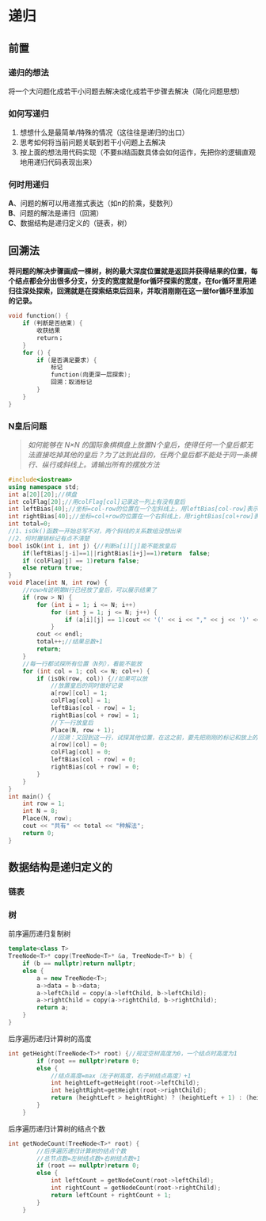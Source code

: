 # 递归
## 前置  
### 递归的想法
将一个大问题化成若干小问题去解决或化成若干步骤去解决（简化问题思想）  
### 如何写递归
1. 想想什么是最简单/特殊的情况（这往往是递归的出口）
2. 思考如何将当前问题关联到若干小问题上去解决
3. 按上面的想法用代码实现（不要纠结函数具体会如何运作，先把你的逻辑直观地用递归代码表现出来）
### 何时用递归
**A**、问题的解可以用递推式表达（如n的阶乘，斐数列）  
**B**、问题的解法是递归（回溯）  
**C**、数据结构是递归定义的（链表，树）
## 回溯法
**将问题的解决步骤画成一棵树，树的最大深度位置就是返回并获得结果的位置，每个结点都会分出很多分支，分支的宽度就是for循环探索的宽度，在for循环里用递归往深处探索，回溯就是在探索结束后回来，并取消刚刚在这一层for循环里添加的记录。**
```c++
void function() {
	if (判断是否结束) {
		收获结果
		return；
	}
	for () {
		if (是否满足要求) {
			标记
			function(向更深一层探索);
			回溯：取消标记
		}
	}
}
```
### N皇后问题
>*如何能够在 N×N 的国际象棋棋盘上放置N个皇后，使得任何一个皇后都无法直接吃掉其他的皇后？为了达到此目的，任两个皇后都不能处于同一条横行、纵行或斜线上。请输出所有的摆放方法*

```c++
#include<iostream>
using namespace std;
int a[20][20];//棋盘
int colFlag[20];//用colFlag[col]记录这一列上有没有皇后
int leftBias[40];//坐标=col-row的位置在一个左斜线上，用leftBias[col-row]表示该斜线上是否有皇后
int rightBias[40];//坐标=col+row的位置在一个右斜线上，用rightBias[col+row]表示该斜线上是否有皇后
int total=0;
//1、isOk()函数一开始总写不对，两个斜线的关系数组没想出来
//2、何时撤销标记有点不清楚
bool isOk(int i, int j) {//判断a[i][j]能不能放皇后
	if(leftBias[j-i]==1||rightBias[i+j]==1)return  false;
	if (colFlag[j] == 1)return false;
	else return true;
}
void Place(int N, int row) {
	//row>N说明第N行已经放了皇后，可以展示结果了
	if (row > N) {
		for (int i = 1; i <= N; i++)
			for (int j = 1; j <= N; j++) {
				if (a[i][j] == 1)cout << '(' << i << "," << j << ')' << " ";
			}
		cout << endl;
		total++;//结果总数+1
		return;
	}
	//每一行都试探所有位置（N列），看能不能放
	for (int col = 1; col <= N; col++) {
		if (isOk(row, col)) {//如果可以放
			//放置皇后的同时做好记录
			a[row][col] = 1;
			colFlag[col] = 1;
			leftBias[col - row] = 1;
			rightBias[col + row] = 1;
			//下一行放皇后
			Place(N, row + 1);
			//回溯：又回到这一行，试探其他位置，在这之前，要先把刚刚的标记和放上的皇后取消
			a[row][col] = 0;
			colFlag[col] = 0;
			leftBias[col - row] = 0;
			rightBias[col + row] = 0;
		}
	}
}
int main() {
	int row = 1;
	int N = 8;
	Place(N, row);
	cout << "共有" << total << "种解法";
	return 0;
}
```
## 数据结构是递归定义的 
### 链表
### 树
前序遍历递归复制树
```c++
template<class T>
TreeNode<T>* copy(TreeNode<T>* &a, TreeNode<T>* b) {
	if (b == nullptr)return nullptr;
	else {
		a = new TreeNode<T>;
		a->data = b->data;
		a->leftChild = copy(a->leftChild, b->leftChild);
		a->rightChild = copy(a->rightChild, b->rightChild);
		return a;
	}
}
```
后序遍历递归计算树的高度
```c++
int getHeight(TreeNode<T>* root) {//规定空树高度为0，一个结点时高度为1
		if (root == nullptr)return 0;
		else {
			//结点高度=max（左子树高度，右子树结点高度）+1
			int heightLeft=getHeight(root->leftChild);
			int heightRight=getHeight(root->rightChild);
			return (heightLeft > heightRight) ? (heightLeft + 1) : (heightRight + 1);
		}
	}
```
后序遍历递归计算树的结点个数
```c++
int getNodeCount(TreeNode<T>* root) {
		//后序遍历递归计算树的结点个数
		//总节点数=左树结点数+右树结点数+1
		if (root == nullptr)return 0;
		else {
			int leftCount = getNodeCount(root->leftChild);
			int rightCount = getNodeCount(root->rightChild);
			return leftCount + rightCount + 1;
		}
	}
```